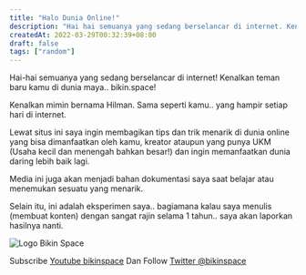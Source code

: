 ```yaml
---
title: "Halo Dunia Online!"
description: "Hai hai semuanya yang sedang berselancar di internet. Kenalkan teman baru kamu di dunia maya.. bikin.space!"
createdAt: 2022-03-29T00:32:39+08:00
draft: false
tags: ["random"]
---
```

Hai-hai semuanya yang sedang berselancar di internet! Kenalkan teman baru kamu di dunia maya.. bikin.space!

Kenalkan mimin bernama Hilman. Sama seperti kamu.. yang hampir setiap hari di internet.

Lewat situs ini saya ingin membagikan tips dan trik menarik di dunia online yang bisa dimanfaatkan oleh kamu, kreator ataupun yang punya UKM (Usaha kecil dan menengah bahkan besar!) dan ingin memanfaatkan dunia daring lebih baik lagi.

Media ini juga akan menjadi bahan dokumentasi saya saat belajar atau menemukan sesuatu yang menarik.


Selain itu, ini adalah eksperimen saya.. bagiamana kalau saya menulis (membuat konten) dengan sangat rajin selama 1 tahun.. saya akan laporkan hasilnya nanti.

![Logo Bikin Space](https://res.cloudinary.com/bikin-space/image/upload/v1655427079/bikinspace/bspacelogo_wlmwxi.png)

Subscribe [Youtube bikinspace](https://www.youtube.com/bikinspace)
Dan
Follow  [Twitter @bikinspace](https://twitter.com/bikinspace)